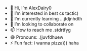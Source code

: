 - 👋 Hi, I’m AlexDairy0
- 👀 I’m interested in best cs tactic)
- 🌱 I’m currently learning ...jtdjnhdth
- 💞️ I’m looking to collaborate on 
- 📫 How to reach me .stdrtfyg
- 😄 Pronouns: .)juvfdhuew
- ⚡ Fun fact: i wanna pizza))) haha
<!---
AlexDairy0/AlexDairy0 is a ✨ special ✨ repository because its `README.md` (this file) appears on your GitHub profile.
You can click the Preview link to take a look at your changes.
---
